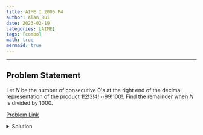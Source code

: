 ```yaml
---
title: AIME I 2006 P4    
author: Alan_Bui    
date: 2023-02-19
categories: [AIME]
tags: [combo]
math: true    
mermaid: true  
---
```


---
## Problem Statement

Let $N$ be the number of consecutive $0$'s at the right end of the decimal representation of the product $1!2!3!4!\cdots99!100!.$ Find the remainder when $N$ is divided by $1000$.

[Problem Link](https://artofproblemsolving.com/wiki/index.php/2006_AIME_I_Problems/Problem_4)

<details>
<summary> Solution </summary>

$$\text{Let } N = \text{ # of 0s at the right end of the decimal representation of } 1!2!3!4!\cdots99!100!$$

$$N = \sum_{i=1}^{100} \lfloor \dfrac{i}{5} \rfloor + \sum_{i=1}^{100} \lfloor \dfrac{i}{25} \rfloor$$

$$\sum_{i=1}^{100} \lfloor \dfrac{i}{5} \rfloor = (0+0+0+0+0) + (1+1+1+1+1) + \cdots + (19+19+19+19+19) + 20$$

$$\sum_{i=1}^{100} \lfloor \dfrac{i}{5} \rfloor = 5(1+2+ \cdots + 19) + 20 = 970$$

$$\sum_{i=1}^{100} \lfloor \dfrac{i}{25} \rfloor = 25(1+2+3) + 4 = 154$$

$$\therefore N = 970 + 154 = 1124 \implies N \equiv 124 \mod 1000$$

</details>